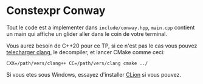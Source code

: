 # Constexpr Conway

Tout le code est a implementer dans `include/conway.hpp`, `main.cpp` contient
un main qui affiche un glider aller dans le coin de votre terminal.

Vous aurez besoin de C++20 pour ce TP, si ce n'est pas le cas vous pouvez
[telecharger clang](
https://github.com/llvm/llvm-project/releases/tag/llvmorg-13.0.0),
le decompiler, et lancer CMake comme ceci:

`CXX=/path/vers/clang++ CC=/path/vers/clang cmake ../`

Si vous etes sous Windows, essayez d'installer [CLion](
https://www.jetbrains.com/help/clion/installation-guide.html) si vous pouvez.
